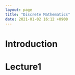 ```yaml
---
layout: page
title: "Discrete Mathematics"
date: 2021-01-02 16:12 +0900
---
```

# Introduction

# Lecture1
